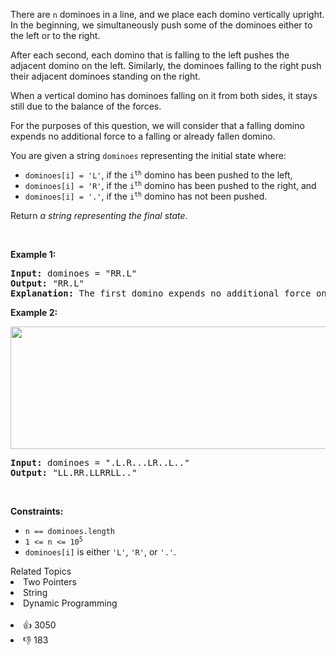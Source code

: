 <p>There are <code>n</code> dominoes in a line, and we place each domino vertically upright. In the beginning, we simultaneously push some of the dominoes either to the left or to the right.</p>

<p>After each second, each domino that is falling to the left pushes the adjacent domino on the left. Similarly, the dominoes falling to the right push their adjacent dominoes standing on the right.</p>

<p>When a vertical domino has dominoes falling on it from both sides, it stays still due to the balance of the forces.</p>

<p>For the purposes of this question, we will consider that a falling domino expends no additional force to a falling or already fallen domino.</p>

<p>You are given a string <code>dominoes</code> representing the initial state where:</p>

<ul> 
 <li><code>dominoes[i] = 'L'</code>, if the <code>i<sup>th</sup></code> domino has been pushed to the left,</li> 
 <li><code>dominoes[i] = 'R'</code>, if the <code>i<sup>th</sup></code> domino has been pushed to the right, and</li> 
 <li><code>dominoes[i] = '.'</code>, if the <code>i<sup>th</sup></code> domino has not been pushed.</li> 
</ul>

<p>Return <em>a string representing the final state</em>.</p>

<p>&nbsp;</p> 
<p><strong class="example">Example 1:</strong></p>

<pre>
<strong>Input:</strong> dominoes = "RR.L"
<strong>Output:</strong> "RR.L"
<strong>Explanation:</strong> The first domino expends no additional force on the second domino.
</pre>

<p><strong class="example">Example 2:</strong></p> 
<img alt="" src="https://s3-lc-upload.s3.amazonaws.com/uploads/2018/05/18/domino.png" style="height: 196px; width: 512px;" /> 
<pre>
<strong>Input:</strong> dominoes = ".L.R...LR..L.."
<strong>Output:</strong> "LL.RR.LLRRLL.."
</pre>

<p>&nbsp;</p> 
<p><strong>Constraints:</strong></p>

<ul> 
 <li><code>n == dominoes.length</code></li> 
 <li><code>1 &lt;= n &lt;= 10<sup>5</sup></code></li> 
 <li><code>dominoes[i]</code> is either <code>'L'</code>, <code>'R'</code>, or <code>'.'</code>.</li> 
</ul>

<div><div>Related Topics</div><div><li>Two Pointers</li><li>String</li><li>Dynamic Programming</li></div></div><br><div><li>👍 3050</li><li>👎 183</li></div>